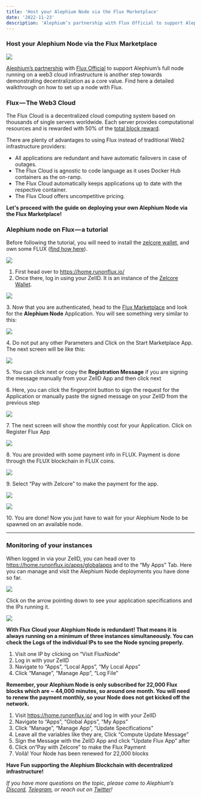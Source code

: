 ```yaml
---
title: 'Host your Alephium Node via the Flux Marketplace'
date: '2022-11-23'
description: 'Alephium’s partnership with Flux Official to support Alephium’s full node running on a web3 cloud infrastructure is another step towards…'
---
```


### Host your Alephium Node via the Flux Marketplace

![](https://cdn-images-1.medium.com/max/800/0*XhE-QZJ2qYMVy-5m.png)

<a href="https://medium.com/@alephium/alephium-continues-its-engagement-for-decentralization-and-partners-with-the-cloud-based-f9c5baebe5b2" class="markup--anchor markup--p-anchor" data-href="https://medium.com/@alephium/alephium-continues-its-engagement-for-decentralization-and-partners-with-the-cloud-based-f9c5baebe5b2" target="_blank">Alephium’s partnership</a> with <a href="https://medium.com/u/1c37e86f5d23" class="markup--user markup--p-user" data-href="https://medium.com/u/1c37e86f5d23" data-anchor-type="2" data-user-id="1c37e86f5d23" data-action-value="1c37e86f5d23" data-action="show-user-card" data-action-type="hover" target="_blank">Flux Official</a> to support Alephium’s full node running on a web3 cloud infrastructure is another step towards demonstrating decentralization as a core value. Find here a detailed walkthrough on how to set up a node with Flux.

### Flux — The Web3 Cloud

The Flux Cloud is a decentralized cloud computing system based on thousands of single servers worldwide. Each server provides computational resources and is rewarded with 50% of the <a href="https://runonflux.io/flux-nodes.html" class="markup--anchor markup--p-anchor" data-href="https://runonflux.io/flux-nodes.html" rel="noopener" target="_blank">total block reward</a>.

There are plenty of advantages to using Flux instead of traditional Web2 infrastructure providers:

- <span id="5bb9">All applications are redundant and have automatic failovers in case of outages.</span>
- <span id="3c3e">The Flux Cloud is agnostic to code language as it uses Docker Hub containers as the on-ramp.</span>
- <span id="d936">The Flux Cloud automatically keeps applications up to date with the respective container.</span>
- <span id="49e6">The Flux Cloud offers uncompetitive pricing.</span>

**Let's proceed with the guide on deploying your own Alephium Node via the Flux Marketplace!**

### Alephium node on Flux — a tutorial

Before following the tutorial, you will need to install the <a href="https://zelcore.io/" class="markup--anchor markup--p-anchor" data-href="https://zelcore.io/" rel="noopener" target="_blank">zelcore wallet</a>, and own some FLUX (<a href="https://runonflux.io/buy-flux.html" class="markup--anchor markup--p-anchor" data-href="https://runonflux.io/buy-flux.html" rel="noopener" target="_blank">find how here</a>).

![](https://cdn-images-1.medium.com/max/800/0*e3Q9AR2B1-onXd_o.png)

1.  <span id="c99f">First head over to <a href="https://home.runonflux.io/" class="markup--anchor markup--li-anchor" data-href="https://home.runonflux.io/" rel="noopener ugc nofollow noopener" target="_blank">https://home.runonflux.io/</a></span>
2.  <span id="193d">Once there, log in using your ZelID. It is an instance of the <a href="https://zelcore.io/" class="markup--anchor markup--li-anchor" data-href="https://zelcore.io/" rel="noopener" target="_blank">Zelcore Wallet</a>.</span>

![](https://cdn-images-1.medium.com/max/800/1*jWAQhPO99LAFarn2glMKVA.png)

3\. Now that you are authenticated, head to the <a href="https://home.runonflux.io/apps/marketplace" class="markup--anchor markup--p-anchor" data-href="https://home.runonflux.io/apps/marketplace" rel="noopener" target="_blank">Flux Marketplace</a> and look for the **Alephium Node** Application. You will see something very similar to this:

![](https://cdn-images-1.medium.com/max/800/1*zLcOk0nw_0pZE5TIddro8Q.png)

4\. Do not put any other Parameters and Click on the Start Marketplace App. The next screen will be like this:

![](https://cdn-images-1.medium.com/max/800/1*qP68ykBksJB6VA4uRa32vQ.png)

5\. You can click next or copy the **Registration Message** if you are signing the message manually from your ZelID App and then click next

6\. Here, you can click the fingerprint button to sign the request for the Application or manually paste the signed message on your ZelID from the previous step

![](https://cdn-images-1.medium.com/max/800/0*Tl2_T_5-KIqqT9Wg.png)

7\. The next screen will show the monthly cost for your Application. Click on Register Flux App

![](https://cdn-images-1.medium.com/max/800/1*BeRjGs_gS9z-huwNrCZQ_w.png)

8\. You are provided with some payment info in FLUX. Payment is done through the FLUX blockchain in FLUX coins.

![](https://cdn-images-1.medium.com/max/800/1*LVGdKWkWswQxl2CeBv9_iQ.png)

9\. Select “Pay with Zelcore” to make the payment for the app.

![](https://cdn-images-1.medium.com/max/800/1*wReyZ406I4T0ITSHau2mnQ.png)

![](https://cdn-images-1.medium.com/max/800/1*k52OL95gssXfq1qAfbdx6g.png)

10\. You are done! Now you just have to wait for your Alephium Node to be spawned on an available node.

---

### Monitoring of your instances

When logged in via your ZelID, you can head over to <a href="https://home.runonflux.io/apps/globalapps" class="markup--anchor markup--p-anchor" data-href="https://home.runonflux.io/apps/globalapps" rel="noopener" target="_blank">https://home.runonflux.io/apps/globalapps</a> and to the “My Apps” Tab. Here you can manage and visit the Alephium Node deployments you have done so far.

![](https://cdn-images-1.medium.com/max/800/1*W7RdESX6EhJnOCTDFTdJiA.png)

Click on the arrow pointing down to see your application specifications and the IPs running it.

![](https://cdn-images-1.medium.com/max/800/0*AVODlQ3DraE5n5sL.png)

**With Flux Cloud your Alephium Node is redundant! That means it is always running on a minimum of three instances simultaneously. You can check the Logs of the individual IPs to see the Node syncing properly.**

1.  <span id="4e9e">Visit one IP by clicking on “Visit FluxNode”</span>
2.  <span id="ead3">Log in with your ZelID</span>
3.  <span id="1f24">Navigate to “Apps”, “Local Apps”, “My Local Apps”</span>
4.  <span id="ec27">Click “Manage”, “Manage App”, “Log File”</span>

**Remember, your Alephium Node is only subscribed for 22,000 Flux blocks which are ~ 44,000 minutes, so around one month. You will need to renew the payment monthly, so your Node does not get kicked off the network.**

1.  <span id="e811">Visit <a href="https://home.runonflux.io/" class="markup--anchor markup--li-anchor" data-href="https://home.runonflux.io/" rel="noopener ugc nofollow noopener" target="_blank">https://home.runonflux.io/</a> and log in with your ZelID</span>
2.  <span id="ff99">Navigate to “Apps”, “Global Apps”, “My Apps”</span>
3.  <span id="8982">Click “Manage”, “Manage App”, “Update Specifications”</span>
4.  <span id="79a9">Leave all the variables like they are, Click “Compute Update Message”</span>
5.  <span id="5ddb">Sign the Message with the ZelID App and click “Update Flux App” after</span>
6.  <span id="1605">Click on“Pay with Zelcore” to make the Flux Payment</span>
7.  <span id="38c7">Voilà! Your Node has been renewed for 22,000 blocks</span>

**Have Fun supporting the Alephium Blockchain with decentralized infrastructure!**

_If you have more questions on the topic, please come to Alephium’s_ <a href="https://discord.gg/JErgRBfRSB" class="markup--anchor markup--p-anchor" data-href="https://discord.gg/JErgRBfRSB" rel="noopener ugc nofollow noopener" target="_blank"><em>Discord</em></a>_,_ <a href="https://t.me/alephiumgroup" class="markup--anchor markup--p-anchor" data-href="https://t.me/alephiumgroup" rel="noopener ugc nofollow noopener" target="_blank"><em>Telegram</em></a>_, or reach out on_ <a href="https://twitter.com/alephium" class="markup--anchor markup--p-anchor" data-href="https://twitter.com/alephium" rel="noopener ugc nofollow noopener" target="_blank"><em>Twitter</em></a>_!_
